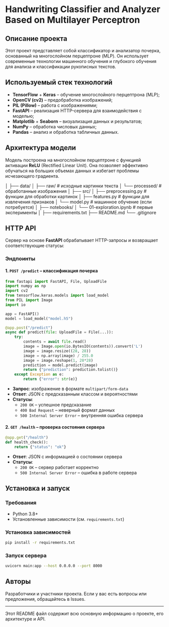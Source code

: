 
# Handwriting Classifier and Analyzer Based on Multilayer Perceptron

## Описание проекта
Этот проект представляет собой классификатор и анализатор почерка, основанный на многослойном перцептроне (MLP). Он использует современные технологии машинного обучения и глубокого обучения для анализа и классификации рукописных текстов.

## Используемый стек технологий
- **TensorFlow** + **Keras** – обучение многослойного перцептрона (MLP);
- **OpenCV (cv2)** – предобработка изображений;
- **PIL (Pillow)** – работа с изображениями;
- **FastAPI** – реализация HTTP-сервера для взаимодействия с моделью;
- **Matplotlib** + **Seaborn** – визуализация данных и результатов;
- **NumPy** – обработка числовых данных;
- **Pandas** – анализ и обработка табличных данных.

## Архитектура модели
Модель построена на многослойном перцептроне с функцией активации **ReLU** (Rectified Linear Unit). Она позволяет эффективно обучаться на больших объемах данных и избегает проблемы исчезающего градиента.



│
├── data/
│   ├── raw/              # исходные картинки текста
│   └── processed/        # обработанные изображения
│
├── src/
│   ├── preprocessing.py  # функции для обработки картинок
│   ├── features.py       # функции для извлечения признаков
│   └── model.py          # машинное обучение (если потребуется)
│
├── notebooks/
│   └── 01-exploration.ipynb  # первые эксперименты
│
├── requirements.txt
├── README.md
└── .gitignore


## HTTP API
Сервер на основе **FastAPI** обрабатывает HTTP-запросы и возвращает соответствующие статусы:

### Эндпоинты
#### 1. `POST /predict` – классификация почерка
```python
from fastapi import FastAPI, File, UploadFile
import numpy as np
import cv2
from tensorflow.keras.models import load_model
from PIL import Image
import io

app = FastAPI()
model = load_model("model.h5")

@app.post("/predict")
async def predict(file: UploadFile = File(...)):
    try:
        contents = await file.read()
        image = Image.open(io.BytesIO(contents)).convert('L')
        image = image.resize((28, 28))
        image = np.array(image) / 255.0
        image = image.reshape(1, 28*28)
        prediction = model.predict(image)
        return {"prediction": prediction.tolist()}
    except Exception as e:
        return {"error": str(e)}
```
- **Запрос**: изображение в формате `multipart/form-data`
- **Ответ**: JSON с предсказанным классом и вероятностями
- **Статусы**:
  - `200 OK` – успешное предсказание
  - `400 Bad Request` – неверный формат данных
  - `500 Internal Server Error` – внутренняя ошибка сервера

#### 2. `GET /health` – проверка состояния сервера
```python
@app.get("/health")
def health_check():
    return {"status": "ok"}
```
- **Ответ**: JSON с информацией о состоянии сервера
- **Статусы**:
  - `200 OK` – сервер работает корректно
  - `500 Internal Server Error` – ошибка в работе сервера

## Установка и запуск
### Требования
- Python 3.8+
- Установленные зависимости (см. `requirements.txt`)

### Установка зависимостей
```sh
pip install -r requirements.txt
```

### Запуск сервера
```sh
uvicorn main:app --host 0.0.0.0 --port 8000
```

## Авторы
Разработчики и участники проекта. Если у вас есть вопросы или предложения, обращайтесь в Issues.

---
Этот README файл содержит всю основную информацию о проекте, его архитектуре и API.

